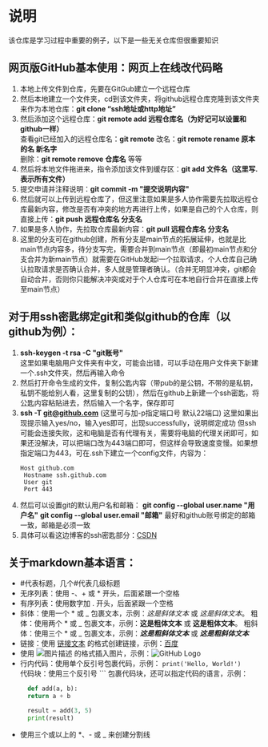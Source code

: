 # 说明
该仓库是学习过程中重要的例子，以下是一些无关仓库但很重要知识

## 网页版GitHub基本使用：网页上在线改代码略
1. 本地上传文件到仓库，先要在GitGub建立一个远程仓库
2. 然后本地建立一个文件夹，cd到该文件夹，将github远程仓库克隆到该文件夹来作为本地仓库：**git clone “ssh地址或http地址”**
3. 然后添加这个远程仓库：**git remote add 远程仓库名（为好记可以设置和github一样）**   
   查看git已经加入的远程仓库名：**git remote** 
   改名：**git remote rename 原本的名 新名字**   
   删除：**git remote remove 仓库名**   等等
4. 然后将本地文件拖进来，指令添加该文件到缓存区：**git add 文件名（这里写.表示所有文件）**
5. 提交申请并注释说明：**git commit -m "提交说明内容"** 
6. 然后就可以上传到远程仓库了，但这里注意如果是多人协作需要先拉取远程仓库最新内容，修改是否有冲突的地方再进行上传，如果是自己的个人仓库，则直接上传：**git push 远程仓库名 分支名**
7. 如果是多人协作，先拉取仓库最新内容：**git pull 远程仓库名 分支名**
8. 这里的分支可在github创建，所有分支是main节点的拓展延伸，也就是比main节点内容多，待分支写完，需要合并到main节点（即最初main节点和分支合并为新main节点）就需要在GitHub发起i一个拉取请求，个人仓库自己确认拉取请求是否确认合并，多人就是管理者确认。（合并无明显冲突，git都会自动合并，否则你只能解决冲突或对于个人仓库可在本地自行合并在直接上传至main节点）


## 对于用ssh密匙绑定git和类似github的仓库（以github为例）：
1. **ssh-keygen -t rsa -C "git账号"**  
   这里如果电脑用户文件夹有中文，可能会出错，可以手动在用户文件夹下新建一个.ssh文件夹，然后再输入命令
2. 然后打开命令生成的文件，复制公匙内容（带pub的是公钥，不带的是私钥，私钥不能给别人看，这里复制的公钥），然后在github上新建一个ssh密匙，将公匙内容粘贴进去，然后输入一个名字，保存即可
3. **ssh -T git@github.com** (这里可与加-p指定端口号 默认22端口)
   这里如果出现提示输入yes/no，输入yes即可，出现successfully，说明绑定成功
   但ssh可能会连接失败，这和电脑是否有代理有关，需要将电脑的代理关闭即可，如果还没解决，可以把端口改为443端口即可，但这样会导致速度变慢。如果想指定端口为443，可在.ssh下建立一个config文件，内容为：
   ```
   Host github.com
    Hostname ssh.github.com
    User git
    Port 443
4. 然后可以设置git的默认用户名和邮箱：
   **git config --global user.name "用户名"**
   **git config --global user.email "邮箱"**
   最好和github账号绑定的邮箱一致，邮箱是必须一致
5. 具体可以看这边博客的ssh密匙部分：[CSDN](https://blog.csdn.net/m0_57787115/article/details/130296388)
   
## 关于markdown基本语言：
- #代表标题，几个#代表几级标题
- 无序列表：使用 -、+ 或 * 开头，后面紧跟一个空格
- 有序列表：使用数字加 . 开头，后面紧跟一个空格
- 斜体：使用一个 * 或 _ 包裹文本，示例：*这是斜体文本* 或 _这是斜体文本_。
  粗体：使用两个 * 或 _ 包裹文本，示例：**这是粗体文本** 或 __这是粗体文本__。
  粗斜体：使用三个 * 或 _ 包裹文本，示例：***这是粗斜体文本*** 或 ___这是粗斜体文本___
- 链接：使用 [链接文本](链接地址) 的格式创建链接，示例：[百度](https://www.baidu.com)
- 使用 ![图片描述](图片地址) 的格式插入图片，示例：![GitHub Logo](https://github.githubassets.com/images/modules/logos_page/GitHub-Mark.png)
- 行内代码：使用单个反引号包裹代码，示例： `print('Hello, World!')`  
  代码块：使用三个反引号 ``` 包裹代码块，还可以指定代码的语言，示例：
  ```python
    def add(a, b):
    return a + b

    result = add(3, 5)
    print(result)
- 使用三个或以上的 *、- 或 _ 来创建分割线